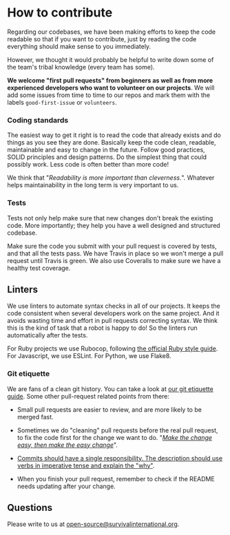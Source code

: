 # How to contribute

Regarding our codebases, we have been making efforts to keep the code readable so that if you want to contribute, just by reading the code everything should make sense to you immediately.

However, we thought it would probably be helpful to write down some of the team's tribal knowledge (every team has some).

**We welcome "first pull requests" from beginners as well as from more experienced developers who want to volunteer on our projects**. We will add some issues from time to time to our repos and mark them with the labels `good-first-issue` or `volunteers`.


### Coding standards

The easiest way to get it right is to read the code that already exists and do things as you see they are done. Basically keep the code clean, readable, maintainable and easy to change in the future. Follow good practices, SOLID principles and design patterns. Do the simplest thing that could possibly work. Less code is often better than more code!

We think that "*Readability is more important than cleverness.*". Whatever helps maintainability in the long term is very important to us.


### Tests

Tests not only help make sure that new changes don't break the existing code. More importantly; they help you have a well designed and structured codebase.

Make sure the code you submit with your pull request is covered by tests, and that all the tests pass. We have Travis in place so we won't merge a pull request until Travis is green. We also use Coveralls to make sure we have a healthy test coverage.


## Linters

We use linters to automate syntax checks in all of our projects. It keeps the code consistent when several developers work on the same project. And it avoids wasting time and effort in pull requests correcting syntax. We think this is the kind of task that a robot is happy to do! So the linters run automatically after the tests.

For Ruby projects we use Rubocop, following [the official Ruby style guide](https://github.com/bbatsov/ruby-style-guide). For Javascript, we use ESLint. For Python, we use Flake8.


### Git etiquette

We are fans of a clean git history. You can take a look at  [our git etiquette guide](https://github.com/octopusinvitro/zagakus/blob/master/git-etiquette.md).
Some other pull-request related points from there:

* Small pull requests are easier to review, and are more likely to be merged fast.

* Sometimes we do "cleaning" pull requests before the real pull request, to fix the code first for the change we want to do. "[*Make the change easy, then make the easy change*](https://twitter.com/kentbeck/status/250733358307500032?lang=en)".

* [Commits should have a single responsibility. The description should use verbs in imperative tense and explain the "why"](http://tbaggery.com/2008/04/19/a-note-about-git-commit-messages.html).

* When you finish your pull request, remember to check if the README needs updating after your change.


## Questions

Please write to us at
[open-source@survivalinternational.org](mailto:open-source@survivalinternational.org).
